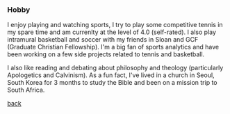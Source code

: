 ### Hobby

I enjoy playing and watching sports, I try to play some competitive tennis in my spare time and am currenlty at the level of 4.0 (self-rated). I also play intramural basketball and soccer with my friends in Sloan and GCF (Graduate Christian Fellowship). I'm a big fan of sports analytics and have been working on a few side projects related to tennis and basketball. 

I also like reading and debating about philosophy and theology (particularly Apologetics and Calvinism). As a fun fact, I've lived in a church in Seoul, South Korea for 3 months to study the Bible and been on a mission trip to South Africa.  





[back](./)

